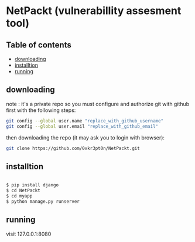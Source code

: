 # NetPackt (vulnerabillity assesment tool)

## Table of contents
- [downloading](#downloading)
- [installtion](#installtion)
- [running](#running)
## downloading

note : it's a private repo so you must configure and authorize git with github first with the following steps:<br>
```bash
git config --global user.name "replace_with_github_username" 
git config --global user.email "replace_with_github_email" 
```
then downloading the repo (it may ask you to login with browser):
```bash
git clone https://github.com/0xkr3pt0n/NetPackt.git
```
## installtion

```bash

$ pip install django
$ cd NetPackt
$ cd myapp
$ python manage.py runserver
```

## running
visit 127.0.0.1:8080


